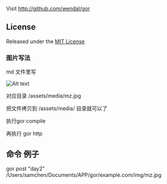 Visit http://github.com/wendal/gor

## License

Released under the [MIT License](http://www.opensource.org/licenses/MIT)

### 图片写法
md 文件里写

![Alt text]({{urls.media}}/mz.jpg)  

对应目录
/assets/media/mz.jpg

把文件拷贝到 /assets/media/ 目录就可以了

执行gor compile  

再执行 gor http


## 命令 例子
gor post "day2" /Users/samchen/Documents/APP/gor/example.com/img/mz.jpg